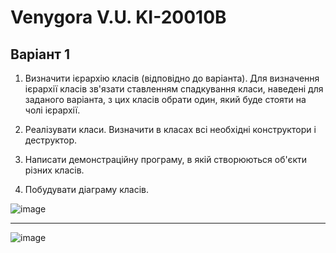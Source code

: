 # Venygora V.U. KI-20010B
## Варіант 1

1. Визначити ієрархію класів (відповідно до варіанта). Для визначення ієрархії класів зв'язати ставленням спадкування класи, наведені для заданого варіанта, з цих класів обрати один, який буде стояти на чолі ієрархії.

2. Реалізувати класи. Визначити в класах всі необхідні конструктори і деструктор.

3. Написати демонстраційну програму, в якій створюються об'єкти різних класів.

4. Побудувати діаграму класів.

![image](https://user-images.githubusercontent.com/86704349/195625433-25fd6a77-7641-41e7-92ab-e39e809a10b2.png)

---
![image](https://user-images.githubusercontent.com/86704349/195625203-99de52eb-7d6b-4996-a00f-40e3de2d37bc.png)

